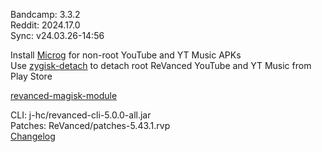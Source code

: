 Bandcamp: 3.3.2  
Reddit: 2024.17.0  
Sync: v24.03.26-14:56  

Install [Microg](https://github.com/ReVanced/GmsCore/releases) for non-root YouTube and YT Music APKs  
Use [zygisk-detach](https://github.com/j-hc/zygisk-detach) to detach root ReVanced YouTube and YT Music from Play Store  

[revanced-magisk-module](https://github.com/j-hc/revanced-magisk-module)
  
CLI: j-hc/revanced-cli-5.0.0-all.jar  
Patches: ReVanced/patches-5.43.1.rvp  
[Changelog](https://github.com/ReVanced/revanced-patches/releases/tag/v5.43.1)  
